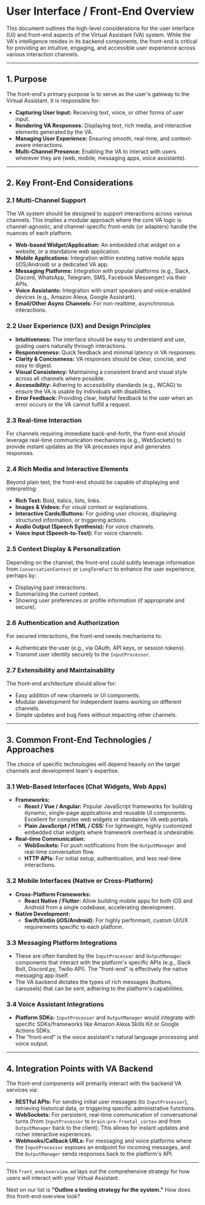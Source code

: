 # User Interface / Front-End Overview

This document outlines the high-level considerations for the user interface (UI) and front-end aspects of the Virtual Assistant (VA) system. While the VA's intelligence resides in its backend components, the front-end is critical for providing an intuitive, engaging, and accessible user experience across various interaction channels.

---

## 1. Purpose

The front-end's primary purpose is to serve as the user's gateway to the Virtual Assistant. It is responsible for:
* **Capturing User Input:** Receiving text, voice, or other forms of user input.
* **Rendering VA Responses:** Displaying text, rich media, and interactive elements generated by the VA.
* **Managing User Experience:** Ensuring smooth, real-time, and context-aware interactions.
* **Multi-Channel Presence:** Enabling the VA to interact with users wherever they are (web, mobile, messaging apps, voice assistants).

---

## 2. Key Front-End Considerations

### 2.1 Multi-Channel Support
The VA system should be designed to support interactions across various channels. This implies a modular approach where the core VA logic is channel-agnostic, and channel-specific front-ends (or adapters) handle the nuances of each platform.
* **Web-based Widget/Application:** An embedded chat widget on a website, or a standalone web application.
* **Mobile Applications:** Integration within existing native mobile apps (iOS/Android) or a dedicated VA app.
* **Messaging Platforms:** Integration with popular platforms (e.g., Slack, Discord, WhatsApp, Telegram, SMS, Facebook Messenger) via their APIs.
* **Voice Assistants:** Integration with smart speakers and voice-enabled devices (e.g., Amazon Alexa, Google Assistant).
* **Email/Other Async Channels:** For non-realtime, asynchronous interactions.

### 2.2 User Experience (UX) and Design Principles
* **Intuitiveness:** The interface should be easy to understand and use, guiding users naturally through interactions.
* **Responsiveness:** Quick feedback and minimal latency in VA responses.
* **Clarity & Conciseness:** VA responses should be clear, concise, and easy to digest.
* **Visual Consistency:** Maintaining a consistent brand and visual style across all channels where possible.
* **Accessibility:** Adhering to accessibility standards (e.g., WCAG) to ensure the VA is usable by individuals with disabilities.
* **Error Feedback:** Providing clear, helpful feedback to the user when an error occurs or the VA cannot fulfill a request.

### 2.3 Real-time Interaction
For channels requiring immediate back-and-forth, the front-end should leverage real-time communication mechanisms (e.g., WebSockets) to provide instant updates as the VA processes input and generates responses.

### 2.4 Rich Media and Interactive Elements
Beyond plain text, the front-end should be capable of displaying and interpreting:
* **Rich Text:** Bold, italics, lists, links.
* **Images & Videos:** For visual context or explanations.
* **Interactive Cards/Buttons:** For guiding user choices, displaying structured information, or triggering actions.
* **Audio Output (Speech Synthesis):** For voice channels.
* **Voice Input (Speech-to-Text):** For voice channels.

### 2.5 Context Display & Personalization
Depending on the channel, the front-end could subtly leverage information from `ConversationContext` or `LongTermFact` to enhance the user experience, perhaps by:
* Displaying past interactions.
* Summarizing the current context.
* Showing user preferences or profile information (if appropriate and secure).

### 2.6 Authentication and Authorization
For secured interactions, the front-end needs mechanisms to:
* Authenticate the user (e.g., via OAuth, API keys, or session tokens).
* Transmit user identity securely to the `InputProcessor`.

### 2.7 Extensibility and Maintainability
The front-end architecture should allow for:
* Easy addition of new channels or UI components.
* Modular development for independent teams working on different channels.
* Simple updates and bug fixes without impacting other channels.

---

## 3. Common Front-End Technologies / Approaches

The choice of specific technologies will depend heavily on the target channels and development team's expertise.

### 3.1 Web-Based Interfaces (Chat Widgets, Web Apps)
* **Frameworks:**
    * **React / Vue / Angular:** Popular JavaScript frameworks for building dynamic, single-page applications and reusable UI components. Excellent for complex web widgets or standalone VA web portals.
    * **Plain JavaScript / HTML / CSS:** For lightweight, highly customized embedded chat widgets where framework overhead is undesirable.
* **Real-time Communication:**
    * **WebSockets:** For push notifications from the `OutputManager` and real-time conversation flow.
    * **HTTP APIs:** For initial setup, authentication, and less real-time interactions.

### 3.2 Mobile Interfaces (Native or Cross-Platform)
* **Cross-Platform Frameworks:**
    * **React Native / Flutter:** Allow building mobile apps for both iOS and Android from a single codebase, accelerating development.
* **Native Development:**
    * **Swift/Kotlin (iOS/Android):** For highly performant, custom UI/UX requirements specific to each platform.

### 3.3 Messaging Platform Integrations
* These are often handled by the `InputProcessor` and `OutputManager` components that interact with the platform's specific APIs (e.g., Slack Bolt, Discord.py, Twilio API). The "front-end" is effectively the native messaging app itself.
* The VA backend dictates the types of rich messages (buttons, carousels) that can be sent, adhering to the platform's capabilities.

### 3.4 Voice Assistant Integrations
* **Platform SDKs:** `InputProcessor` and `OutputManager` would integrate with specific SDKs/frameworks like Amazon Alexa Skills Kit or Google Actions SDKs.
* The "front-end" is the voice assistant's natural language processing and voice output.

---

## 4. Integration Points with VA Backend

The front-end components will primarily interact with the backend VA services via:

* **RESTful APIs:** For sending initial user messages (to `InputProcessor`), retrieving historical data, or triggering specific administrative functions.
* **WebSockets:** For persistent, real-time communication of conversational turns (from `InputProcessor` to `brain:pre-frontal_cortex` and from `OutputManager` back to the client). This allows for instant updates and richer interactive experiences.
* **Webhooks/Callback URLs:** For messaging and voice platforms where the `InputProcessor` exposes an endpoint for incoming messages, and the `OutputManager` sends responses back to the platform's API.

---

This `front_end/overview.md` lays out the comprehensive strategy for how users will interact with your Virtual Assistant.

Next on our list is **"Outline a testing strategy for the system."** How does this front-end overview look?